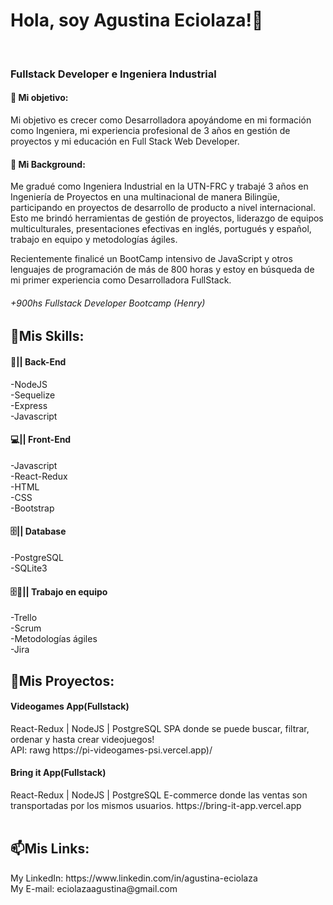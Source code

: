 ###  <h1> Hola, soy Agustina Eciolaza!👋 </h1> <br>
### <h3> Fullstack Developer e Ingeniera Industrial</h3>


<h4>🔭 Mi objetivo:</h4>
Mi objetivo es crecer como Desarrolladora apoyándome en mi formación como Ingeniera, mi experiencia profesional de 3 años en gestión de proyectos y mi educación en Full Stack Web Developer. <br>

<h4>🌱 Mi Background:</h4>
Me gradué como Ingeniera Industrial en la UTN-FRC y trabajé 3 años en Ingeniería de Proyectos en una multinacional de manera Bilingüe, participando en proyectos de desarrollo de producto a nivel internacional. Esto me brindó herramientas de gestión de proyectos, liderazgo de equipos multiculturales, presentaciones efectivas en inglés, portugués y español, trabajo en equipo y metodologías ágiles.<br>

Recientemente finalicé un BootCamp intensivo de JavaScript y otros lenguajes de programación de más de 800 horas y estoy en búsqueda de mi primer experiencia como Desarrolladora FullStack.
<h6>+900hs Fullstack Developer Bootcamp (Henry)</h6>


<h2>📃Mis Skills:</h2>

<h4>🧩|| Back-End</h4>
-NodeJS<br>
-Sequelize<br>
-Express<br>
-Javascript<br>

<h4>💻|| Front-End</h4>
-Javascript<br>
-React-Redux<br>
-HTML<br>
-CSS<br>
-Bootstrap<br>

<h4>🗄️|| Database</h4>
-PostgreSQL<br>
-SQLite3<br>

<h4>🗄🌱|| Trabajo en equipo</h4>
-Trello<br>
-Scrum<br>
-Metodologías ágiles<br>
-Jira<br>



<h2>🚀Mis Proyectos:</h2> 
<h4>Videogames App(Fullstack)</h4>
React-Redux | NodeJS | PostgreSQL
SPA donde se puede buscar, filtrar, ordenar y hasta crear videojuegos!<br>
API: rawg
https://pi-videogames-psi.vercel.app)/<br>

<h4>Bring it App(Fullstack)</h4>
React-Redux | NodeJS | PostgreSQL
E-commerce donde las ventas son transportadas por los mismos usuarios.
https://bring-it-app.vercel.app
<br>
<br>

<h2>📫Mis Links:</h2>
My LinkedIn: https://www.linkedin.com/in/agustina-eciolaza<br> 
My E-mail: eciolazaagustina@gmail.com<br> 
